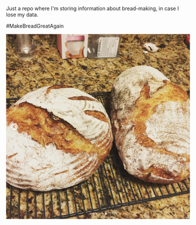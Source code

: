 Just a repo where I'm storing information about bread-making, in case I lose my data.

&#35;MakeBreadGreatAgain

![bread](bread.png?raw=true "bread")